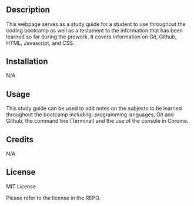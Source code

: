 # <Prework Study Guide Webpage> 

## Description

This webpage serves as a study guide for a student to use throughout the coding bootcamp as well as a testament to the information that has been learned so far during the prework. It covers information on Git, Github, HTML, Javascript, and CSS.


## Installation

N/A

## Usage

This study guide can be used to add notes on the subjects to be learned throughout the bootcamp including: programming languages, Git and Github, the command line (Terminal) and the use of the console in Chrome.

## Credits

N/A

## License

MIT License

Please refer to the license in the REPO.